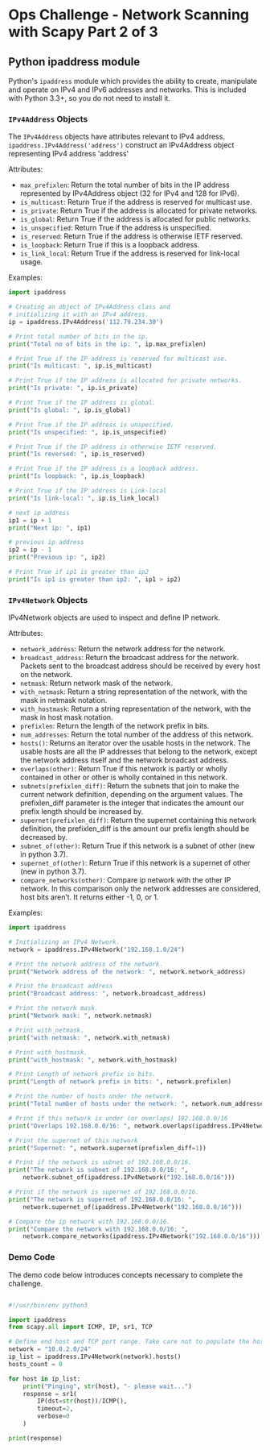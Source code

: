 # Ops Challenge - Network Scanning with Scapy Part 2 of 3

## Python ipaddress module

Python's `ipaddress` module which provides the ability to create, manipulate and operate on IPv4 and IPv6 addresses and networks. This is included with Python 3.3+, so you do not need to install it.

### `IPv4Address` Objects

The `IPv4Address` objects have attributes relevant to IPv4 address. `ipaddress.IPv4Address('address')` construct an IPv4Address object representing IPv4 address 'address'

Attributes:

- `max_prefixlen`: Return the total number of bits in the IP address represented by IPv4Address object (32 for IPv4 and 128 for IPv6).
- `is_multicast`: Return True if the address is reserved for multicast use.
- `is_private`: Return True if the address is allocated for private networks.
- `is_global`: Return True if the address is allocated for public networks.
- `is_unspecified`: Return True if the address is unspecified.
- `is_reserved`: Return True if the address is otherwise IETF reserved.
- `is_loopback`: Return True if this is a loopback address.
- `is_link_local`: Return True if the address is reserved for link-local usage.

Examples:

```python
import ipaddress

# Creating an object of IPv4Address class and
# initializing it with an IPv4 address.
ip = ipaddress.IPv4Address('112.79.234.30')

# Print total number of bits in the ip.
print("Total no of bits in the ip: ", ip.max_prefixlen)

# Print True if the IP address is reserved for multicast use.
print("Is multicast: ", ip.is_multicast)

# Print True if the IP address is allocated for private networks.
print("Is private: ", ip.is_private)

# Print True if the IP address is global.
print("Is global: ", ip.is_global)

# Print True if the IP address is unspecified.
print("Is unspecified: ", ip.is_unspecified)

# Print True if the IP address is otherwise IETF reserved.
print("Is reversed: ", ip.is_reserved)

# Print True if the IP address is a loopback address.
print("Is loopback: ", ip.is_loopback)

# Print True if the IP address is Link-local
print("Is link-local: ", ip.is_link_local)

# next ip address
ip1 = ip + 1
print("Next ip: ", ip1)

# previous ip address
ip2 = ip - 1
print("Previous ip: ", ip2)

# Print True if ip1 is greater than ip2
print("Is ip1 is greater than ip2: ", ip1 > ip2)
```

### `IPv4Network` Objects

IPv4Network objects are used to inspect and define IP network.

Attributes:

- `network_address`: Return the network address for the network.
- `broadcast_address`: Return the broadcast address for the network. Packets sent to the broadcast address should be received by every host on the network.
- `netmask`: Return network mask of the network.
- `with_netmask`: Return a string representation of the network, with the mask in netmask notation.
- `with_hostmask`: Return a string representation of the network, with the mask in host mask notation.
- `prefixlen`: Return the length of the network prefix in bits.
- `num_addresses`: Return the total number of the address of this network.
- `hosts()`: Returns an iterator over the usable hosts in the network. The usable hosts are all the IP addresses that belong to the network, except the network address itself and the network broadcast address.
- `overlaps(other)`: Return True if this network is partly or wholly contained in other or other is wholly contained in this network.
- `subnets(prefixlen_diff)`: Return the subnets that join to make the current network definition, depending on the argument values. The prefixlen_diff parameter is the integer that indicates the amount our prefix length should be increased by.
- `supernet(prefixlen_diff)`: Return the supernet containing this network definition, the prefixlen_diff is the amount our prefix length should be decreased by.
- `subnet_of(other)`: Return True if this network is a subnet of other (new in python 3.7).
- `supernet_of(other)`: Return True if this network is a supernet of other (new in python 3.7).
- `compare_networks(other)`: Compare ip network with the other IP network. In this comparison only the network addresses are considered, host bits aren’t. It returns either -1, 0, or 1.

Examples:

```python
import ipaddress

# Initializing an IPv4 Network.
network = ipaddress.IPv4Network("192.168.1.0/24")

# Print the network address of the network.
print("Network address of the network: ", network.network_address)

# Print the broadcast address
print("Broadcast address: ", network.broadcast_address)

# Print the network mask.
print("Network mask: ", network.netmask)

# Print with_netmask.
print("with netmask: ", network.with_netmask)

# Print with_hostmask.
print("with_hostmask: ", network.with_hostmask)

# Print Length of network prefix in bits.
print("Length of network prefix in bits: ", network.prefixlen)

# Print the number of hosts under the network.
print("Total number of hosts under the network: ", network.num_addresses)

# Print if this network is under (or overlaps) 192.168.0.0/16
print("Overlaps 192.168.0.0/16: ", network.overlaps(ipaddress.IPv4Network("192.168.0.0/16")))

# Print the supernet of this network
print("Supernet: ", network.supernet(prefixlen_diff=1))

# Print if the network is subnet of 192.168.0.0/16.
print("The network is subnet of 192.168.0.0/16: ",
	network.subnet_of(ipaddress.IPv4Network("192.168.0.0/16")))

# Print if the network is supernet of 192.168.0.0/16.
print("The network is supernet of 192.168.0.0/16: ",
	network.supernet_of(ipaddress.IPv4Network("192.168.0.0/16")))

# Compare the ip network with 192.168.0.0/16.
print("Compare the network with 192.168.0.0/16: ",
	network.compare_networks(ipaddress.IPv4Network("192.168.0.0/16")))
```

### Demo Code

The demo code below introduces concepts necessary to complete the challenge.

```python

#!/usr/bin/env python3

import ipaddress
from scapy.all import ICMP, IP, sr1, TCP

# Define end host and TCP port range. Take care not to populate the host bits here.
network = "10.0.2.0/24"
ip_list = ipaddress.IPv4Network(network).hosts()
hosts_count = 0

for host in ip_list:
    print("Pinging", str(host), "- please wait...")
    response = sr1(
        IP(dst=str(host))/ICMP(),
        timeout=2,
        verbose=0
    )

print(response)
```
